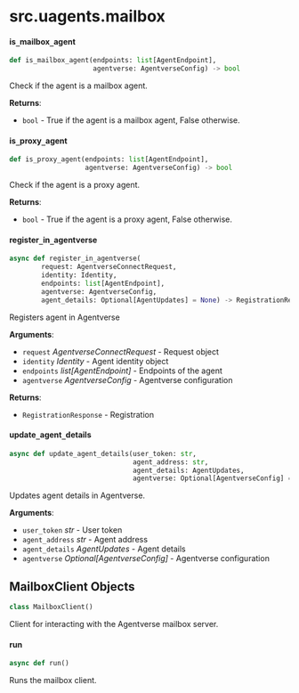 <a id="src.uagents.mailbox"></a>

# src.uagents.mailbox

<a id="src.uagents.mailbox.is_mailbox_agent"></a>

#### is`_`mailbox`_`agent

```python
def is_mailbox_agent(endpoints: list[AgentEndpoint],
                     agentverse: AgentverseConfig) -> bool
```

Check if the agent is a mailbox agent.

**Returns**:

- `bool` - True if the agent is a mailbox agent, False otherwise.

<a id="src.uagents.mailbox.is_proxy_agent"></a>

#### is`_`proxy`_`agent

```python
def is_proxy_agent(endpoints: list[AgentEndpoint],
                   agentverse: AgentverseConfig) -> bool
```

Check if the agent is a proxy agent.

**Returns**:

- `bool` - True if the agent is a proxy agent, False otherwise.

<a id="src.uagents.mailbox.register_in_agentverse"></a>

#### register`_`in`_`agentverse

```python
async def register_in_agentverse(
        request: AgentverseConnectRequest,
        identity: Identity,
        endpoints: list[AgentEndpoint],
        agentverse: AgentverseConfig,
        agent_details: Optional[AgentUpdates] = None) -> RegistrationResponse
```

Registers agent in Agentverse

**Arguments**:

- `request` _AgentverseConnectRequest_ - Request object
- `identity` _Identity_ - Agent identity object
- `endpoints` _list[AgentEndpoint]_ - Endpoints of the agent
- `agentverse` _AgentverseConfig_ - Agentverse configuration
  

**Returns**:

- `RegistrationResponse` - Registration

<a id="src.uagents.mailbox.update_agent_details"></a>

#### update`_`agent`_`details

```python
async def update_agent_details(user_token: str,
                               agent_address: str,
                               agent_details: AgentUpdates,
                               agentverse: Optional[AgentverseConfig] = None)
```

Updates agent details in Agentverse.

**Arguments**:

- `user_token` _str_ - User token
- `agent_address` _str_ - Agent address
- `agent_details` _AgentUpdates_ - Agent details
- `agentverse` _Optional[AgentverseConfig]_ - Agentverse configuration

<a id="src.uagents.mailbox.MailboxClient"></a>

## MailboxClient Objects

```python
class MailboxClient()
```

Client for interacting with the Agentverse mailbox server.

<a id="src.uagents.mailbox.MailboxClient.run"></a>

#### run

```python
async def run()
```

Runs the mailbox client.




